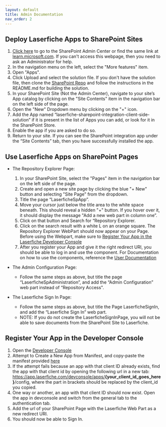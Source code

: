 ```yaml
---
layout: default
title: Admin Documentation
nav_order: 2
---
```


## Deploy Laserfiche Apps to SharePoint Sites

1. [Click here](https://go.microsoft.com/fwlink/?linkid=2185219) to go to the SharePoint Admin Center or find the same link at [learn.microsoft.com](https://learn.microsoft.com/en-us/sharepoint/sharepoint-admin-role#about-the-sharepoint-administrator-role-in-microsoft-365). If you can't access this webpage, then you need to ask an Administrator for help.
1. In the navigation menu on the left, select the "More features" item.
1. Open "Apps".
1. Click Upload and select the solution file. If you don't have the solution file, then clone the [SharePoint Repo](https://github.com/Laserfiche/laserfiche-sharepoint-integration) and follow the instructions in the README.md for building the
solution.
1. In your SharePoint Site (Not the Admin Center), navigate to your
site’s App catalog by clicking on the "Site Contents" item in the
navigation bar on the left side of the page.
1. Open the "New" Dropdown menu by clicking on the "+" icon.
1. Add the App named “laserfiche-sharepoint-integration-client-side-solution” if it is present in the list of Apps you can add, or look for it in the SharePoint Store. 
1. Enable the app if you are asked to do so.
1. Return to your site. If you can see  the SharePoint integration app under the “Site Contents” tab, then you have successfully installed the app.


## Use Laserfiche Apps on SharePoint Pages

- The Repository Explorer Page:
    1. In your SharePoint Site, select the "Pages" item in the navigation bar on the left side of the page.
    1. Create and open a new site page by clicking the blue "+ New" button and selecting "Site Page" from the dropdown.
    1. Title the page “LaserficheSpApp”.
    1. Move your cursor just below the title area to the white space beneath. This should reveal a hidden "+" button. If you hover over it, it should display the message "Add a new web part in column one”.
    1. Click on that button and Search for “Repository Explorer.
    1. Click on the search result with a white L on an orange square. The Repository Explorer WebPart should now appear on your Page. Before using the Webpart, make sure to [Register Your App in the Laserfiche Developer Console](https://laserfiche.github.io/laserfiche-sharepoint-integration/docs/admin-documentation.html#how-to-register-your-app-in-the-developer-console)
    1. After you register your App and give it the right redirect URI, you should be able to log in and use the component. For Documentation on how to use the components, reference the [User Documentation](./user-documentation.html)

- The Admin Configuration Page:
    - Follow the same steps as above, but title the page “LaserficheSpAdministration”, and add the “Admin Configuration” web part instead of “Repository Access".
- The Laserfiche Sign In Page:
    - Follow the same steps as above, but title the Page LaserficheSignIn, and add the “Laserfiche Sign In” web part.
    - NOTE: If you do not create the LaserficheSignInPage, you will not be able to save documents from the SharePoint Site to Laserfiche.

## Register Your App in the Developer Console
1. Open the [Developer Console](https://developer.laserfiche.com/developer-console.html)
1. Attempt to Create a New App from Manifest, and copy-paste the manifest provided [here](https://github.com/Laserfiche/laserfiche-sharepoint-integration/blob/1.x/UserDocuments/Laserfiche%20SharePoint%20Integration%20AppManifest.json)
1. If the attempt fails because an app with that client ID already exists, find the app with that client id by opening the following url in a new tab: https://app.laserfiche.com/devconsole/apps/<b>{your_client_id_goes_here}</b>/config, where the part in brackets should be replaced by the client_id you copied.
1. One way or another, an app with that client ID should now exist. Open the app in devconsole and switch from the general tab to the authentication tab.
1. Add the url of your SharePoint Page with the Laserfiche Web Part as a new redirect URI.
1. You should now be able to Sign In.
